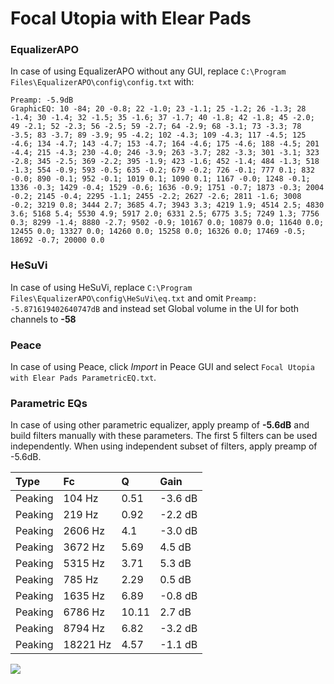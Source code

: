 # Focal Utopia with Elear Pads

### EqualizerAPO
In case of using EqualizerAPO without any GUI, replace `C:\Program Files\EqualizerAPO\config\config.txt`
with:
```
Preamp: -5.9dB
GraphicEQ: 10 -84; 20 -0.8; 22 -1.0; 23 -1.1; 25 -1.2; 26 -1.3; 28 -1.4; 30 -1.4; 32 -1.5; 35 -1.6; 37 -1.7; 40 -1.8; 42 -1.8; 45 -2.0; 49 -2.1; 52 -2.3; 56 -2.5; 59 -2.7; 64 -2.9; 68 -3.1; 73 -3.3; 78 -3.5; 83 -3.7; 89 -3.9; 95 -4.2; 102 -4.3; 109 -4.3; 117 -4.5; 125 -4.6; 134 -4.7; 143 -4.7; 153 -4.7; 164 -4.6; 175 -4.6; 188 -4.5; 201 -4.4; 215 -4.3; 230 -4.0; 246 -3.9; 263 -3.7; 282 -3.3; 301 -3.1; 323 -2.8; 345 -2.5; 369 -2.2; 395 -1.9; 423 -1.6; 452 -1.4; 484 -1.3; 518 -1.3; 554 -0.9; 593 -0.5; 635 -0.2; 679 -0.2; 726 -0.1; 777 0.1; 832 -0.0; 890 -0.1; 952 -0.1; 1019 0.1; 1090 0.1; 1167 -0.0; 1248 -0.1; 1336 -0.3; 1429 -0.4; 1529 -0.6; 1636 -0.9; 1751 -0.7; 1873 -0.3; 2004 -0.2; 2145 -0.4; 2295 -1.1; 2455 -2.2; 2627 -2.6; 2811 -1.6; 3008 -0.2; 3219 0.8; 3444 2.7; 3685 4.7; 3943 3.3; 4219 1.9; 4514 2.5; 4830 3.6; 5168 5.4; 5530 4.9; 5917 2.0; 6331 2.5; 6775 3.5; 7249 1.3; 7756 0.3; 8299 -1.4; 8880 -2.7; 9502 -0.9; 10167 0.0; 10879 0.0; 11640 0.0; 12455 0.0; 13327 0.0; 14260 0.0; 15258 0.0; 16326 0.0; 17469 -0.5; 18692 -0.7; 20000 0.0
```

### HeSuVi
In case of using HeSuVi, replace `C:\Program Files\EqualizerAPO\config\HeSuVi\eq.txt` and omit `Preamp:
-5.871619402640747dB` and instead set Global volume in the UI for both channels to **-58**

### Peace
In case of using Peace, click *Import* in Peace GUI and select `Focal Utopia with Elear Pads ParametricEQ.txt`.

### Parametric EQs
In case of using other parametric equalizer, apply preamp of **-5.6dB** and build filters manually
with these parameters. The first 5 filters can be used independently.
When using independent subset of filters, apply preamp of -5.6dB.

| Type    | Fc       |     Q | Gain    |
|:--------|:---------|:------|:--------|
| Peaking | 104 Hz   |  0.51 | -3.6 dB |
| Peaking | 219 Hz   |  0.92 | -2.2 dB |
| Peaking | 2606 Hz  |  4.1  | -3.0 dB |
| Peaking | 3672 Hz  |  5.69 | 4.5 dB  |
| Peaking | 5315 Hz  |  3.71 | 5.3 dB  |
| Peaking | 785 Hz   |  2.29 | 0.5 dB  |
| Peaking | 1635 Hz  |  6.89 | -0.8 dB |
| Peaking | 6786 Hz  | 10.11 | 2.7 dB  |
| Peaking | 8794 Hz  |  6.82 | -3.2 dB |
| Peaking | 18221 Hz |  4.57 | -1.1 dB |

![](https://raw.githubusercontent.com/jaakkopasanen/AutoEq/master/results/innerfidelity/sbaf-serious/Focal%20Utopia%20with%20Elear%20Pads/Focal%20Utopia%20with%20Elear%20Pads.png)